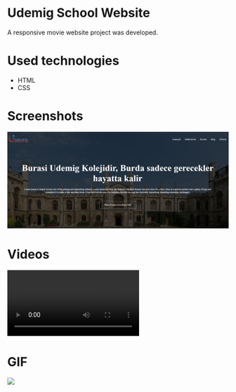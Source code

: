 # Udemig School Website

A responsive movie website project was developed.

# Used technologies

- HTML
- CSS

# Screenshots

![](1.jpg)

# Videos

![](HTML_CSS_UdemigSchool.mp4)

# GIF

![](HTML_CSS_UdemigSchool.gif)
